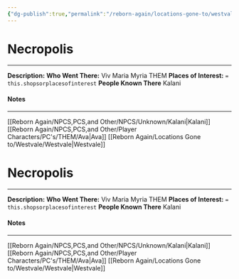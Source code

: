 ```yaml
---
{"dg-publish":true,"permalink":"/reborn-again/locations-gone-to/westvale/necropolis/"}
---
```


# Necropolis
---
**Description:** 
**Who Went There:** Viv Maria Myria THEM
**Places of Interest:** `= this.shopsorplacesofinterest`
**People Known There** Kalani


#### Notes
---
[[Reborn Again/NPCS,PCS,and Other/NPCS/Unknown/Kalani\|Kalani]]
[[Reborn Again/NPCS,PCS,and Other/Player Characters/PC's/THEM/Ava\|Ava]]
[[Reborn Again/Locations Gone to/Westvale/Westvale\|Westvale]]

# Necropolis
---
**Description:** 
**Who Went There:** Viv Maria Myria THEM
**Places of Interest:** `= this.shopsorplacesofinterest`
**People Known There** Kalani


#### Notes
---
[[Reborn Again/NPCS,PCS,and Other/NPCS/Unknown/Kalani\|Kalani]]
[[Reborn Again/NPCS,PCS,and Other/Player Characters/PC's/THEM/Ava\|Ava]]
[[Reborn Again/Locations Gone to/Westvale/Westvale\|Westvale]]


